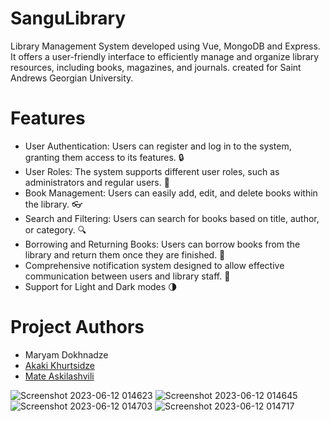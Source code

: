 # SanguLibrary

Library Management System developed using Vue, MongoDB and Express. It offers a user-friendly interface to efficiently manage and organize library resources, including books, magazines, and journals. 
created for Saint Andrews Georgian University.

# Features
* User Authentication: Users can register and log in to the system, granting them access to its features. 🔒
* User Roles: The system supports different user roles, such as administrators and regular users. 👮
* Book Management: Users can easily add, edit, and delete books within the library. 👓
* Search and Filtering: Users can search for books based on title, author, or category. 🔍
* Borrowing and Returning Books: Users can borrow books from the library and return them once they are finished. 📙
* Comprehensive notification system designed to allow effective communication between users and library staff. 🔔
* Support for Light and Dark modes 🌗

# Project Authors
* Maryam Dokhnadze
* [Akaki Khurtsidze](https://www.linkedin.com/in/akaki-khurtsidze-a80425251/)
* [Mate Askilashvili](https://www.linkedin.com/in/matthew-askilashvili-180941291/)

![Screenshot 2023-06-12 014623](https://github.com/doot24/SanguLibrary/assets/46562098/597312e7-f24b-4a73-960d-fe65dff32117)
![Screenshot 2023-06-12 014645](https://github.com/doot24/SanguLibrary/assets/46562098/af6677fc-4e5f-4345-a065-f459625c57a2)
![Screenshot 2023-06-12 014703](https://github.com/doot24/SanguLibrary/assets/46562098/3a6fea8b-f725-4f41-ae07-d9bba197cb81)
![Screenshot 2023-06-12 014717](https://github.com/doot24/SanguLibrary/assets/46562098/517eb920-b348-41ad-ba70-6913f16c70a8)
